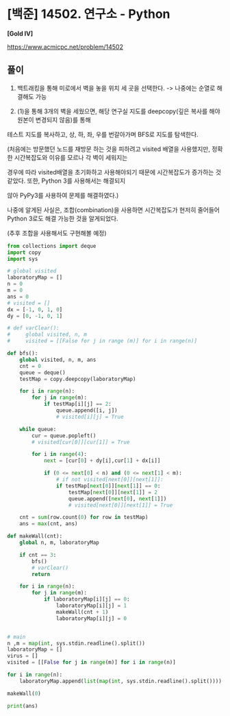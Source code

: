 # [백준] 14502. 연구소 - Python

**[Gold IV]**

https://www.acmicpc.net/problem/14502

## 풀이

1. 백트래킹을 통해 미로에서 벽을 놓을 위치 세 곳을 선택한다. -> 나중에는 순열로 해결해도 가능

2. (1)을 통해 3개의 벽을 세웠으면, 해당 연구실 지도를 deepcopy(깊은 복사를 해야 원본이 변경되지 않음)를 통해

테스트 지도를 복사하고, 상, 하, 좌, 우를 번갈아가며 BFS로 지도를 탐색한다.

(처음에는 방문했던 노드를 재방문 하는 것을 피하려고 visited 배열을 사용했지만, 정확한 시간복잡도와 이유를 모르나 각 벽이 세워지는

경우에 따라 visited배열을 초기화하고 사용해야되기 때문에 시간복잡도가 증가하는 것 같았다. 또한, Python 3를 사용해서는 해결되지

않아 PyPy3를 사용하여 문제를 해결하였다.)

나중에 알게된 사실은, 조합(combination)을 사용하면 시간복잡도가 현저히 줄어들어 Python 3로도 해결 가능한 것을 알게되었다.

(추후 조합을 사용해서도 구현해볼 예정)

```python
from collections import deque
import copy
import sys

# global visited
laboratoryMap = []
n = 0
m = 0
ans = 0
# visited = []
dx = [-1, 0, 1, 0]
dy = [0, -1, 0, 1]

# def varClear():
#     global visited, n, m
#     visited = [[False for j in range (m)] for i in range(n)]

def bfs():
    global visited, n, m, ans
    cnt = 0
    queue = deque()
    testMap = copy.deepcopy(laboratoryMap)

    for i in range(n):
        for j in range(m):
            if testMap[i][j] == 2:
                queue.append([i, j])
                # visited[i][j] = True

    while queue:
        cur = queue.popleft()
        # visited[cur[0]][cur[1]] = True

        for i in range(4):
            next = [cur[0] + dy[i],cur[1] + dx[i]]

            if (0 <= next[0] < n) and (0 <= next[1] < m):
                # if not visited[next[0]][next[1]]:
                if testMap[next[0]][next[1]] == 0:
                    testMap[next[0]][next[1]] = 2
                    queue.append([next[0], next[1]])
                    # visited[next[0]][next[1]] = True

    cnt = sum(row.count(0) for row in testMap)
    ans = max(cnt, ans)

def makeWall(cnt):
    global n, m, laboratoryMap

    if cnt == 3:
        bfs()
        # varClear()
        return

    for i in range(n):
        for j in range(m):
            if laboratoryMap[i][j] == 0:
                laboratoryMap[i][j] = 1
                makeWall(cnt + 1)
                laboratoryMap[i][j] = 0


# main
n ,m = map(int, sys.stdin.readline().split())
laboratoryMap = []
virus = []
visited = [[False for j in range(m)] for i in range(n)]

for i in range(n):
    laboratoryMap.append(list(map(int, sys.stdin.readline().split())))

makeWall(0)

print(ans)
```
